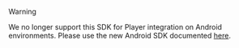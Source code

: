> [!WARNING]  
> We no longer support this SDK for Player integration on Android environments. 
> Please use the new Android SDK documented [here](https://developers.dailymotion.com/guides/getting-started-with-android-sdk/).
